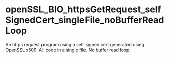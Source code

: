 # openSSL_BIO_httpsGetRequest_selfSignedCert_singleFile_noBufferReadLoop
An https request program using a self signed cert generated using OpenSSL x509. All code in a single file. No buffer read loop.

